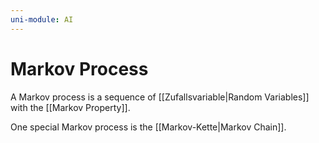 ```yaml
---
uni-module: AI
---
```

# Markov Process

A Markov process is a sequence of [[Zufallsvariable|Random Variables]] with the [[Markov Property]]. 

One special Markov process is the [[Markov-Kette|Markov Chain]].
